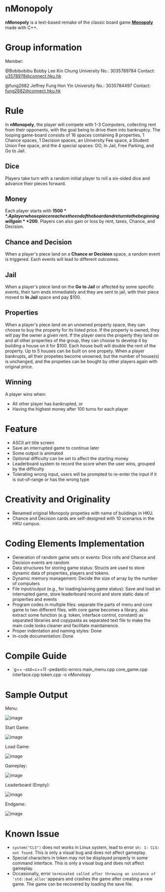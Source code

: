 # nMonopoly
**nMonopoly** is a text-based remake of the classic board game [**Monopoly**](https://en.wikipedia.org/wiki/Monopoly_(game)) made with C++.


# Group information
Member: 

@Bobibobibu Bobby Lee Kin Chung   University No.: 3035789784   Contact: u3578978@connect.hku.hk

@fung2682 Jeffrey Fung Hon Yin   University No.: 3035784497   Contact: fung2682@connect.hku.hk
       
       
# Rule
In **nMonopoly**, the player will compete with 1-3 Computers, collecting rent from their opponents, with the goal being to drive them into bankruptcy. The looping game-board consists of 16 spaces containing 8 properties, 1 Chance spaces, 1 Decision spaces, an University Fee space, a Student Union Fee space, and the 4 special spaces: GO, In Jail, Free Parking, and Go to Jail.

## Dice
Players take turn with a random initial player to roll a six-sided dice and advance their pieces forward.

## Money
Each player starts with **$1500**. A player whose piece reaches the end of the board and return to the beginning will gain **$200**. Players can also gain or loss by rent, taxes, Chance, and Decision.

## Chance and Decision
When a player's piece land on a **Chance or Decision** space, a random event is triggered. Each events will lead to different outcomes.

## Jail
When a player's piece land on the **Go to Jail** or affected by some specific events, their turn ends immediately and they are sent to jail, with their piece moved to **In Jail** space and pay $100.

## Properties
When a player's piece land on an unowned property space, they can choose to buy the property for its listed price. If the property is owned, they will pay the owner a given rent.
If the player owns the property they land on and all other properties of the group, they can choose to develop it by building a house on it for $100. Each house built will double the rent of the property. Up to 5 houses can be built on one propety.
When a player bankrupts, all their propeties become unowned, but the number of house(s) is unchanged, and the propeties can be bought by other players again with original price.

## Winning
A player wins when:
- All other player has bankrupted, or
- Having the highest money after 100 turns for each player

# Feature
- ASCII art title screen
- Save an interrupted game to continue later
- Some output is animated
- Optional difficulty can be set to affect the starting money
- Leaderboard system to record the score when the user wins, grouped by the difficulty
- Tolerating wrong input, users will be prompted to re-enter the input if it is out-of-range or has the wrong type

# Creativity and Originality
- Renamed original Monopoly propeties with name of buildings in HKU.
- Chance and Decision cards are self-designed with 10 scenarios in the HKU campus.

# Coding Elements Implementation
- Generation of random game sets or events: Dice rolls and Chance and Decision events are random
- Data structures for storing game status: Structs are used to store dynamic data of properties, players and tokens.
- Dynamic memory management: Decide the size of array by the number of computers
- File input/output (e.g., for loading/saving game status): Save and load an interrupted game, store leaderboard record and store static data of properties and events
- Program codes in multiple files: separate the parts of menu and core game to two different files, with core game becomes a library, also extract some function (e.g. token, interface control, constant) as separated libraries and copypasta as separated text file to make the main code looks cleaner and facilitate maintainence.
- Proper indentation and naming styles: Done
- In-code documentation: Done

# Compile Guide
- `g++ -std=c++11 -pedantic-errors main_menu.cpp core_game.cpp interface.cpp token.cpp -o nMonolopy

# Sample Output

Menu:

![image](https://user-images.githubusercontent.com/51908354/116116523-d3743380-a6ed-11eb-803b-d0403ff57e5d.png)

Start Game:

![image](https://user-images.githubusercontent.com/51908354/116116241-82fcd600-a6ed-11eb-8497-2262a9ada534.png)

Load Game:

![image](https://user-images.githubusercontent.com/51908354/116116309-98720000-a6ed-11eb-9cc6-97ea1eafc416.png)

Gameplay:

![image](https://user-images.githubusercontent.com/51908354/116116384-ad4e9380-a6ed-11eb-8b48-5db201f554ee.png)

Leaderboard (Empty):

![image](https://user-images.githubusercontent.com/51908354/116116484-c9523500-a6ed-11eb-8dad-986ef77f57c2.png)

Endgame:

![image](https://user-images.githubusercontent.com/51908354/116116840-2e0d8f80-a6ee-11eb-990c-1f064e669f06.png)

# Known Issue
- `system("CLS")` does not works in Linux system, lead to error `sh: 1: CLS: not found`. This is only a visual bug and does not affect gameplay.
- Special characters in token may not be displayed properly in some command interface. This is only a visual bug and does not affect gameplay.
- Occasionally, error `terminated called after throwing an instance of 'std::bad_alloc'`appears and crashes the game after creating a new game. The game can be recovered by loading the save file.
